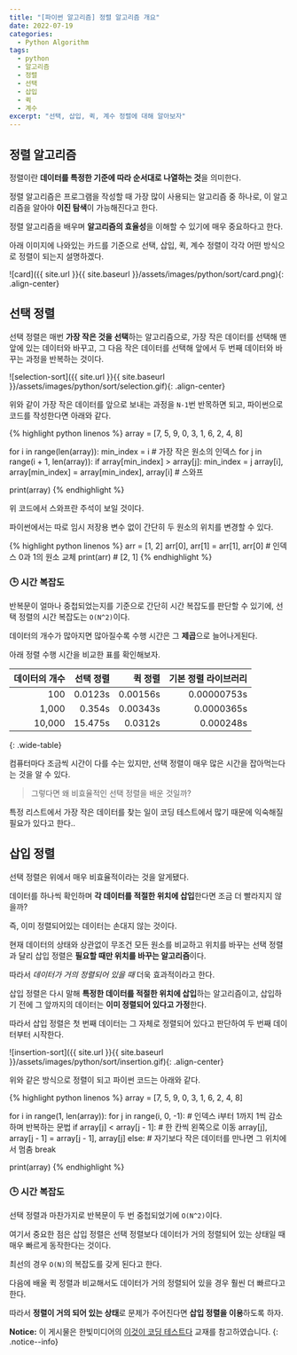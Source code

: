 ```yaml
---
title: "[파이썬 알고리즘] 정렬 알고리즘 개요"
date: 2022-07-19
categories:
  - Python Algorithm
tags:
  - python
  - 알고리즘
  - 정렬
  - 선택
  - 삽입
  - 퀵
  - 계수
excerpt: "선택, 삽입, 퀵, 계수 정렬에 대해 알아보자"
---
```


## 정렬 알고리즘

정렬이란 **데이터를 특정한 기준에 따라 순서대로 나열하는 것**을 의미한다.

정렬 알고리즘은 프로그램을 작성할 때 가장 많이 사용되는 알고리즘 중 하나로, 이 알고리즘을 알아야 **이진 탐색**이 가능해진다고 한다.

정렬 알고리즘을 배우며 **알고리즘의 효율성**을 이해할 수 있기에 매우 중요하다고 한다.

아래 이미지에 나와있는 카드를 기준으로 선택, 삽입, 퀵, 계수 정렬이 각각 어떤 방식으로 정렬이 되는지 설명하겠다.

![card]({{ site.url }}{{ site.baseurl }}/assets/images/python/sort/card.png){: .align-center}

## 선택 정렬

선택 정렬은 매번 **가장 작은 것을 선택**하는 알고리즘으로, 가장 작은 데이터를 선택해 맨 앞에 있는 데이터와 바꾸고, 그 다음 작은 데이터를 선택해 앞에서 두 번째 데이터와 바꾸는 과정을 반복하는 것이다.

![selection-sort]({{ site.url }}{{ site.baseurl }}/assets/images/python/sort/selection.gif){: .align-center}

위와 같이 가장 작은 데이터를 앞으로 보내는 과정을 `N-1`번 반목하면 되고, 파이썬으로 코드를 작성한다면 아래와 같다.

{% highlight python linenos %}
array = [7, 5, 9, 0, 3, 1, 6, 2, 4, 8]

for i in range(len(array)):
    min_index = i # 가장 작은 원소의 인덱스
    for j in range(i + 1, len(array)):
        if array[min_index] > array[j]:
            min_index = j
    array[i], array[min_index] = array[min_index], array[i] # 스와프

print(array)
{% endhighlight %}

위 코드에서 스와프란 주석이 보일 것이다.

파이썬에서는 따로 임시 저장용 변수 없이 간단히 두 원소의 위치를 변경할 수 있다.

{% highlight python linenos %}
arr = [1, 2]
arr[0], arr[1] = arr[1], arr[0] # 인덱스 0과 1의 원소 교체
print(arr) # [2, 1]
{% endhighlight %}

### 🕒 시간 복잡도

반복문이 얼마나 중첩되었는지를 기준으로 간단히 시간 복잡도를 판단할 수 있기에, 선택 정렬의 시간 복잡도는 `O(N^2)`이다.

데이터의 개수가 많아지면 많아질수록 수행 시간은 그 **제곱**으로 늘어나게된다.

아래 정렬 수행 시간을 비교한 표를 확인해보자.

| 데이터의 개수 | 선택 정렬 |  퀵 정렬 | 기본 정렬 라이브러리 |
| ------------: | --------: | -------: | -------------------: |
|           100 |   0.0123s | 0.00156s |          0.00000753s |
|         1,000 |    0.354s | 0.00343s |           0.0000365s |
|        10,000 |   15.475s |  0.0312s |            0.000248s |
{: .wide-table}

컴퓨터마다 조금씩 시간이 다를 수는 있지만, 선택 정렬이 매우 많은 시간을 잡아먹는다는 것을 알 수 있다.

> 그렇다면 왜 비효율적인 선택 정렬을 배운 것일까?

특정 리스트에서 가장 작은 데이터를 찾는 일이 코딩 테스트에서 많기 때문에 익숙해질 필요가 있다고 한다..

## 삽입 정렬

선택 정렬은 위에서 매우 비효율적이라는 것을 알게됐다.

데이터를 하나씩 확인하며 **각 데이터를 적절한 위치에 삽입**한다면 조금 더 빨라지지 않을까?

즉, 이미 정렬되어있는 데이터는 손대지 않는 것이다.

현재 데이터의 상태와 상관없이 무조건 모든 원소를 비교하고 위치를 바꾸는 선택 정렬과 달리 삽입 정렬은 **필요할 때만 위치를 바꾸는 알고리즘**이다.

따라서 *데이터가 거의 정렬되어 있을 때* 더욱 효과적이라고 한다.

삽입 정렬은 다시 말해 **특정한 데이터를 적절한 위치에 삽입**하는 알고리즘이고, 삽입하기 전에 그 앞까지의 데이터는 **이미 정렬되어 있다고 가정**한다.

따라서 삽입 정렬은 첫 번째 데이터는 그 자체로 정렬되어 있다고 판단하여 두 번째 데이터부터 시작한다.

![insertion-sort]({{ site.url }}{{ site.baseurl }}/assets/images/python/sort/insertion.gif){: .align-center}

위와 같은 방식으로 정렬이 되고 파이썬 코드는 아래와 같다.

{% highlight python linenos %}
array = [7, 5, 9, 0, 3, 1, 6, 2, 4, 8]

for i in range(1, len(array)):
    for j in range(i, 0, -1): # 인덱스 i부터 1까지 1씩 감소하며 반복하는 문법
        if array[j] < array[j - 1]: # 한 칸씩 왼쪽으로 이동
            array[j], array[j - 1] = array[j - 1], array[j]
        else: # 자기보다 작은 데이터를 만나면 그 위치에서 멈춤
            break

print(array)
{% endhighlight %}

### 🕒 시간 복잡도

선택 정렬과 마찬가지로 반복문이 두 번 중첩되었기에 `O(N^2)`이다.

여기서 중요한 점은 삽입 정렬은 선택 정렬보다 데이터가 거의 정렬되어 있는 상태일 때 매우 빠르게 동작한다는 것이다.

최선의 경우 `O(N)`의 복잡도를 갖게 된다고 한다.

다음에 배울 퀵 정렬과 비교해서도 데이터가 거의 정렬되어 있을 경우 훨씬 더 빠르다고 한다.

따라서 **정렬이 거의 되어 있는 상태**로 문제가 주어진다면 **삽입 정렬을 이용**하도록 하자.


**Notice:** 이 게시물은 한빛미디어의 [이것이 코딩 테스트다](https://book.naver.com/bookdb/book_detail.nhn?bid=16439154) 교재를 참고하였습니다.
{: .notice--info}